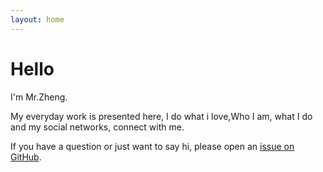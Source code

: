 ```yaml
---
layout: home
---
```


# Hello
I'm Mr.Zheng.

My everyday work is presented here, I do what i love,Who I am, what I do and my social networks, connect with me.

If you have a question or just want to say hi, please open an [issue on GitHub](https://github.com/zhenglyu/zhenglyu.github.io/issues/new).